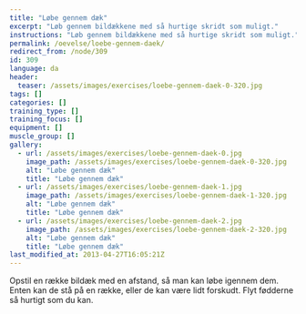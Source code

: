 ```yaml
---
title: "Løbe gennem dæk"
excerpt: "Løb gennem bildækkene med så hurtige skridt som muligt."
instructions: "Løb gennem bildækkene med så hurtige skridt som muligt."
permalink: /oevelse/loebe-gennem-daek/
redirect_from: /node/309
id: 309
language: da
header:
  teaser: /assets/images/exercises/loebe-gennem-daek-0-320.jpg
tags: []
categories: []
training_type: [] 
training_focus: []
equipment: []
muscle_group: []
gallery:
  - url: /assets/images/exercises/loebe-gennem-daek-0.jpg
    image_path: /assets/images/exercises/loebe-gennem-daek-0-320.jpg
    alt: "Løbe gennem dæk"
    title: "Løbe gennem dæk"
  - url: /assets/images/exercises/loebe-gennem-daek-1.jpg
    image_path: /assets/images/exercises/loebe-gennem-daek-1-320.jpg
    alt: "Løbe gennem dæk"
    title: "Løbe gennem dæk"
  - url: /assets/images/exercises/loebe-gennem-daek-2.jpg
    image_path: /assets/images/exercises/loebe-gennem-daek-2-320.jpg
    alt: "Løbe gennem dæk"
    title: "Løbe gennem dæk"
last_modified_at: 2013-04-27T16:05:21Z
---
```


Opstil en række bildæk med en afstand, så man kan løbe igennem dem. Enten kan de stå på en række, eller de kan være lidt forskudt. Flyt fødderne så hurtigt som du kan.
